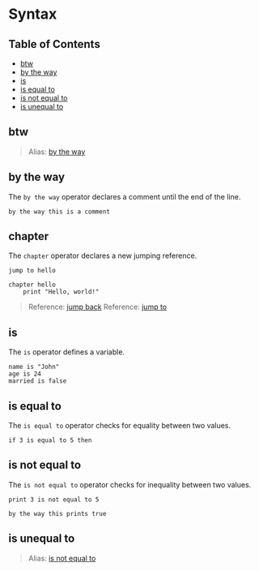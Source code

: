 # Syntax

## Table of Contents
- [btw](#btw)
- [by the way](#by-the-way)
- [is](#is)
- [is equal to](#is-equal-to)
- [is not equal to](#is-unequal-to)
- [is unequal to](#is-unequal-to)

## btw

> Alias: [by the way](#by-the-way)

## by the way

The `by the way` operator declares a comment until the end of the line.

```
by the way this is a comment
```

## chapter

The `chapter` operator declares a new jumping reference.

```
jump to hello

chapter hello
	print "Hello, world!"
```

> Reference: [jump back](#jump-back)
> Reference: [jump to](#jump-to)

## is

The `is` operator defines a variable.

```
name is "John"
age is 24
married is false
```

## is equal to

The `is equal to` operator checks for equality between two values.

```
if 3 is equal to 5 then 
```

## is not equal to

The `is not equal to` operator checks for inequality between two values.

```
print 3 is not equal to 5

by the way this prints true
```

## is unequal to

> Alias: [is not equal to](#is-not-equal-to)
